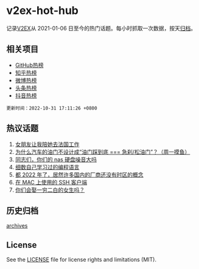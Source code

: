 # v2ex-hot-hub

 记录[V2EX](https://www.v2ex.com/)从 2021-01-06 日至今的热门话题。每小时抓取一次数据，按天[归档](archives)。
 
 ## 相关项目

- [GitHub热榜](https://github.com/snaildev/github-hot-hub)
- [知乎热榜](https://github.com/snaildev/zhihu-hot-hub)
- [微博热榜](https://github.com/snaildev/weibo-hot-hub)
- [头条热榜](https://github.com/snaildev/toutiao-hot-hub)
- [抖音热榜](https://github.com/snaildev/douyin-hot-hub)


 `更新时间：2022-10-31 17:11:26 +0800`

## 热议话题

1. [女朋友让我陪她去法国工作](https://www.v2ex.com/t/891341)
1. [为什么汽车的油门不设计成“油门踩到底 === 急刹/松油门”？（周一摸鱼）](https://www.v2ex.com/t/891394)
1. [同志们，你们的 nas 硬盘噪音大吗](https://www.v2ex.com/t/891332)
1. [细数自己学习过的编程语言](https://www.v2ex.com/t/891197)
1. [都 2022 年了，居然许多国内的厂商还没有时区的概念](https://www.v2ex.com/t/891242)
1. [在 MAC 上使用的 SSH 客户端](https://www.v2ex.com/t/891314)
1. [你们会娶一穷二白的女生吗？](https://www.v2ex.com/t/891399)

## 历史归档

[archives](archives)

## License

See the [LICENSE](LICENSE) file for license rights and limitations (MIT).
